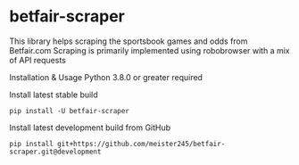 # betfair-scraper

This library helps scraping the sportsbook games and odds from Betfair.com
Scraping is primarily implemented using robobrowser with a mix of API requests

Installation & Usage
Python 3.8.0 or greater required

Install latest stable build

`pip install -U betfair-scraper`

Install latest development build from GitHub

`pip install git+https://github.com/meister245/betfair-scraper.git@development`
